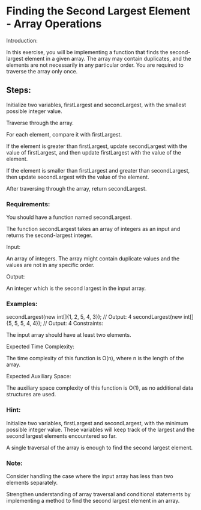 # Finding the Second Largest Element - Array Operations
Introduction:

In this exercise, you will be implementing a function that finds the second-largest element in a given array. The array may contain duplicates, and the elements are not necessarily in any particular order. You are required to traverse the array only once.

## Steps:

Initialize two variables, firstLargest and secondLargest, with the smallest possible integer value.

Traverse through the array.

For each element, compare it with firstLargest.

If the element is greater than firstLargest, update secondLargest with the value of firstLargest, and then update firstLargest with the value of the element.

If the element is smaller than firstLargest and greater than secondLargest, then update secondLargest with the value of the element.

After traversing through the array, return secondLargest.

### Requirements:

You should have a function named secondLargest.

The function secondLargest takes an array of integers as an input and returns the second-largest integer.

Input:

An array of integers. The array might contain duplicate values and the values are not in any specific order.

Output:

An integer which is the second largest in the input array.

### Examples:

secondLargest(new int[]{1, 2, 5, 4, 3}); // Output: 4
secondLargest(new int[]{5, 5, 5, 4, 4}); // Output: 4
Constraints:

The input array should have at least two elements.

Expected Time Complexity:

The time complexity of this function is O(n), where n is the length of the array.

Expected Auxiliary Space:

The auxiliary space complexity of this function is O(1), as no additional data structures are used.

### Hint:

Initialize two variables, firstLargest and secondLargest, with the minimum possible integer value. These variables will keep track of the largest and the second largest elements encountered so far.

A single traversal of the array is enough to find the second largest element.

### Note:

Consider handling the case where the input array has less than two elements separately.

Strengthen understanding of array traversal and conditional statements by implementing a method to find the second largest element in an array.
